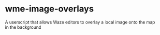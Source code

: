 # wme-image-overlays
A userscript that allows Waze editors to overlay a local image onto the map in the background
